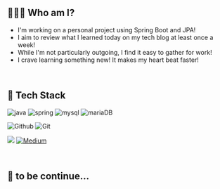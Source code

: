 ## 🧑🏻‍💻 Who am I?
- I'm working on a personal project using Spring Boot and JPA!
- I aim to review what I learned today on my tech blog at least once a week!
- While I'm not particularly outgoing, I find it easy to gather for work!
- I crave learning something new! It makes my heart beat faster!

<br/>

## 📖 Tech Stack
<!--span style="color:blue">Back End</span>-->
 ![java](https://img.shields.io/badge/Java-ED8B00?style=for-the-badge&logo=openjdk&logoColor=white) ![spring](https://img.shields.io/badge/Spring-6DB33F?style=for-the-badge&logo=spring&logoColor=white)
![mysql](https://img.shields.io/badge/mysql-4479A1?style=for-the-badge&logo=mysql&logoColor=white) ![mariaDB](https://img.shields.io/badge/mariaDB-003545?style=for-the-badge&logo=mariaDB&logoColor=white)


![Github](https://img.shields.io/badge/GitHub-100000?style=for-the-badge&logo=github&logoColor=white) ![Git](https://img.shields.io/badge/git-F05032?style=for-the-badge&logo=git&logoColor=white) 

<a href="mailto:moon49051130@gmail.com"><img src="https://img.shields.io/badge/Gmail-D14836?style=for-the-badge&logo=gmail&logoColor=white&link=mailto:moon49051130@gmail.com"/></a>   [![Medium](https://img.shields.io/badge/Tech%20Medium-FF4F8B?style=for-the-badge&logo=Amazon%20CloudWatch&logoColor=white)](https://medium.com/@bluemingsqure)

<br/>

## 💟 to be continue...


